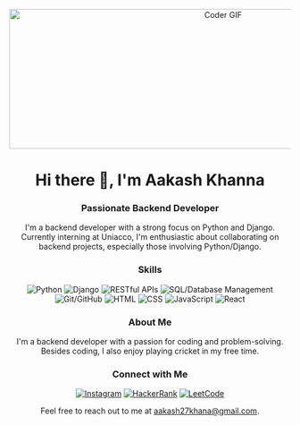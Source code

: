 <!-- Header -->
<p align="center">
  <img src="https://cdn.dribbble.com/users/730703/screenshots/6581243/avento.gif" alt="Coder GIF" width="750" height="250">
</p>
<h1 align="center">Hi there 👋, I'm Aakash Khanna</h1>
<h3 align="center">Passionate Backend Developer</h3>

<!-- Introduction -->
<p align="center">I'm a backend developer with a strong focus on Python and Django. Currently interning at Uniacco, I'm enthusiastic about collaborating on backend projects, especially those involving Python/Django.</p>

<!-- Skills -->
<h3 align="center">Skills</h3>
<p align="center">
  <img src="https://img.shields.io/badge/-Python-3776AB?style=flat-square&logo=Python&logoColor=white" alt="Python">
  <img src="https://img.shields.io/badge/-Django-092E20?style=flat-square&logo=Django&logoColor=white" alt="Django">
  <img src="https://img.shields.io/badge/-RESTful%20APIs-61DAFB?style=flat-square&logo=API-Platform&logoColor=white" alt="RESTful APIs">
  <img src="https://img.shields.io/badge/-SQL-4479A1?style=flat-square&logo=MySQL&logoColor=white" alt="SQL/Database Management">
  <img src="https://img.shields.io/badge/-Git/GitHub-181717?style=flat-square&logo=GitHub&logoColor=white" alt="Git/GitHub">
  <img src="https://img.shields.io/badge/-HTML-E34F26?style=flat-square&logo=HTML5&logoColor=white" alt="HTML">
  <img src="https://img.shields.io/badge/-CSS-1572B6?style=flat-square&logo=CSS3&logoColor=white" alt="CSS">
  <img src="https://img.shields.io/badge/-JavaScript-F7DF1E?style=flat-square&logo=JavaScript&logoColor=black" alt="JavaScript">
  <img src="https://img.shields.io/badge/-React-61DAFB?style=flat-square&logo=React&logoColor=white" alt="React">
</p>

<!-- About Me -->
<h3 align="center">About Me</h3>
<p align="center">I'm a backend developer with a passion for coding and problem-solving. Besides coding, I also enjoy playing cricket in my free time.</p>

<!-- Connect with Me -->
<h3 align="center">Connect with Me</h3>
<p align="center">
  <a href="https://instagram.com/aakashk._" target="_blank"><img src="https://img.shields.io/badge/-Instagram-E4405F?style=flat-square&logo=Instagram&logoColor=white" alt="Instagram"></a>
  <a href="https://www.hackerrank.com/aakash27khana" target="_blank"><img src="https://img.shields.io/badge/-HackerRank-2EC866?style=flat-square&logo=HackerRank&logoColor=white" alt="HackerRank"></a>
  <a href="https://www.leetcode.com/aakash27khana" target="_blank"><img src="https://img.shields.io/badge/-LeetCode-FFA116?style=flat-square&logo=LeetCode&logoColor=black" alt="LeetCode"></a>
</p>

<!-- Footer -->
<p align="center">Feel free to reach out to me at <a href="mailto:aakash27khana@gmail.com">aakash27khana@gmail.com</a>.</p>
